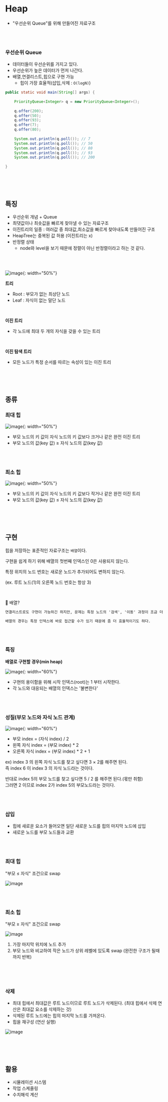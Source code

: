 # Heap
- "우선순위 Queue"를 위해 만들어진 자료구조

<br><br>

### 우선순위 Queue
- 데이터들이 우선순위를 가지고 있다.
- 우선순위가 높은 데이터가 먼저 나간다.
- 배열,연결리스트,힙으로 구현 가능
  - 힙이 가장 효율적(삽입,삭제 : `O(logN)`)
```java
public static void main(String[] args) {
        
    PriorityQueue<Integer> q = new PriorityQueue<Integer>();
        
    q.offer(200);
    q.offer(50);
    q.offer(93);
    q.offer(7);
    q.offer(80);
        
    System.out.println(q.poll()); // 7
    System.out.println(q.poll()); // 50
    System.out.println(q.poll()); // 80
    System.out.println(q.poll()); // 93
    System.out.println(q.poll()); // 200
 
}
```
<br><br><br>

## 특징
- 우선순위 개념 + Queue
- 최댓값이나 최솟값을 빠르게 찾아낼 수 있는 자료구조
- 이진트리의 일종 : 여러값 중 최대값,최소값을 빠르게 찾아내도록 만들어진 구조
- HeapTree는 중복된 값 허용 (이진트리는 x)
- 반정렬 상태
  - node와 level을 보기 때문에 정렬이 아닌 반정렬이라고 하는 것 같다.

<br><br>

![image](https://user-images.githubusercontent.com/74857364/199307141-54f2513a-2b79-4457-8af2-25835675787a.png){: width="50%"}

**트리**      
- Root : 부모가 없는 최상단 노드
- Leaf : 자식이 없는 말단 노드

<br>

**이진 트리**           
- 각 노드에 최대 두 개의 자식을 갖을 수 있는 트리

<br>

**이진 탐색 트리**          
- 모든 노드가 특정 순서를 따르는 속성이 있는 이진 트리


<br><br><br>

## 종류

### 최대 힙
![image](https://user-images.githubusercontent.com/74857364/199305420-db72a1f2-aaf6-4387-9887-bd70371868bf.png){: width="50%"}

- 부모 노드의 키 값이 자식 노드의 키 값보다 크거나 같은 완전 이진 트리
- 부모 노드의 값(key 값) ≥ 자식 노드의 값(key 값)

<br><br>

### 최소 힙
![image](https://user-images.githubusercontent.com/74857364/199305440-621cc6c5-a06b-4b8c-bf3d-65a111b8a210.png){: width="50%"}

- 부모 노드의 키 값이 자식 노드의 키 값보다 작거나 같은 완전 이진 트리
- 부모 노드의 값(key 값) ≤ 자식 노드의 값(key 값)

<br><br><br>

## 구현
힙을 저장하는 표준적인 자료구조는 `배열`이다.

구현을 쉽게 하기 위해 배열의 첫번째 인덱스인 0은 사용되지 않는다.

특정 위치의 노드 번호는 새로운 노드가 추가되어도 변하지 않는다.

(ex. 루트 노드(1)의 오른쪽 노드 번호는 항상 3)

<br>

💬 배열?
```xml
연결리스트로도 구현이 가능하긴 하지만, 문제는 특정 노드의 '검색', '이동' 과정이 조금 더 번거롭기 때문이다.

배열의 경우는 특정 인덱스에 바로 접근할 수가 있기 때문에 좀 더 효율적이기도 하다.
```

<br><br>

### 특징
**배열로 구현할 경우(min heap)**

![image](https://user-images.githubusercontent.com/74857364/199315441-1e187fba-eb30-4051-ba0f-a3b8e46f998d.png){: width="60%"}


- 구현의 용이함을 위해 시작 인덱스(root)는 1 부터 시작한다.
- 각 노드와 대응되는 배열의 인덱스는 '불변한다'

<br><br>

### 성질(부모 노드와 자식 노드 관계)

![image](https://user-images.githubusercontent.com/74857364/199307635-24ad8095-4328-44f7-a3d2-e97d75c28770.png){: width="60%"}

- 부모 index = (자식 index) / 2
- 왼쪽 자식 index = (부모 index) * 2
- 오른쪽 자식 index = (부모 index) * 2 + 1

ex) index 3 의 왼쪽 자식 노드를 찾고 싶다면 3 × 2를 해주면 된다.         
즉 index 6 이 index 3 의 자식 노드라는 것이다.

반대로 index 5의 부모 노드를 찾고 싶다면 5 / 2 를 해주면 된다.(몫만 취함)            
그러면 2 이므로 index 2가 index 5의 부모노드라는 것이다.

<br><br>

### 삽입
- 힙에 새로운 요소가 들어오면 일단 새로운 노드를 힙의 마지막 노드에 삽입
- 새로운 노드를 부모 노드들과 교환

<br><br>

### 최대 힙
"부모 ≤ 자식" 조건으로 swap

![image](https://user-images.githubusercontent.com/74857364/199306522-a45cca73-05c6-4a43-91b0-d7125ee755b5.png)


<br><br>

### 최소 힙
"부모 ≥ 자식" 조건으로 swap

![image](https://user-images.githubusercontent.com/74857364/199306869-b3bf81a3-2d2f-4f61-a3c0-aab45876103b.png)

1. 가장 마지막 위치에 노드 추가             
2. 부모 노드와 비교하여 작은 노드가 상위 레벨에 있도록 swap (완전한 구조가 될때까지 반복)

<br><br><br>

### 삭제
- 최대 힙에서 최대값은 루트 노드이므로 루트 노드가 삭제된다. (최대 힙에서 삭제 연산은 최대값 요소를 삭제하는 것)
- 삭제된 루트 노드에는 힙의 마지막 노드를 가져온다.
- 힙을 재구성 (연산 실행)

![image](https://user-images.githubusercontent.com/74857364/199306906-f32f84a1-60bb-4254-b33e-0f81ffc4399d.png)


<br><br><br>


## 활용
- 시뮬레이션 시스템
- 작업 스케줄링
- 수치해석 계산
